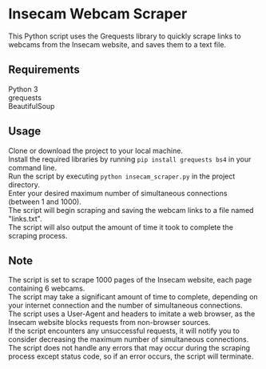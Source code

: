# Insecam Webcam Scraper
This Python script uses the Grequests library to quickly scrape links to webcams from the Insecam website, and saves them to a text file.

## Requirements
Python 3  
grequests  
BeautifulSoup  
## Usage
Clone or download the project to your local machine.  
Install the required libraries by running `pip install grequests bs4` in your command line.  
Run the script by executing `python insecam_scraper.py` in the project directory.  
Enter your desired maximum number of simultaneous connections (between 1 and 1000).  
The script will begin scraping and saving the webcam links to a file named "links.txt".  
The script will also output the amount of time it took to complete the scraping process.  
## Note
The script is set to scrape 1000 pages of the Insecam website, each page containing 6 webcams.  
The script may take a significant amount of time to complete, depending on your internet connection and the number of simultaneous connections.  
The script uses a User-Agent and headers to imitate a web browser, as the Insecam website blocks requests from non-browser sources.  
If the script encounters any unsuccessful requests, it will notify you to consider decreasing the maximum number of simultaneous connections.  
The script does not handle any errors that may occur during the scraping process except status code, so if an error occurs, the script will terminate.  